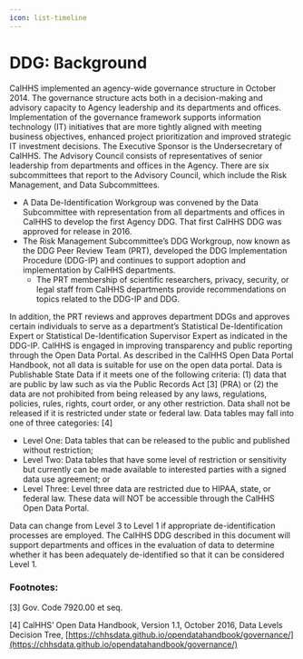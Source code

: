 ```yaml
---
icon: list-timeline
---
```


# DDG: Background

CalHHS implemented an agency-wide governance structure in October 2014. The governance structure acts both in a decision-making and advisory capacity to Agency leadership and its departments and offices. Implementation of the governance framework supports information technology (IT) initiatives that are more tightly aligned with meeting business objectives, enhanced project prioritization and improved strategic IT investment decisions. The Executive Sponsor is the Undersecretary of CalHHS. The Advisory Council consists of representatives of senior leadership from departments and offices in the Agency. There are six subcommittees that report to the Advisory Council, which include the Risk Management, and Data Subcommittees.

* A Data De-Identification Workgroup was convened by the Data Subcommittee with representation from all departments and offices in CalHHS to develop the first Agency DDG. That first CalHHS DDG was approved for release in 2016.
* The Risk Management Subcommittee’s DDG Workgroup, now known as the DDG Peer Review Team (PRT), developed the DDG Implementation Procedure (DDG-IP) and continues to support adoption and implementation by CalHHS departments.
  * The PRT membership of scientific researchers, privacy, security, or legal staff from CalHHS departments provide recommendations on topics related to the DDG-IP and DDG.

In addition, the PRT reviews and approves department DDGs and approves certain individuals to serve as a department’s Statistical De-Identification Expert or Statistical De-Identification Supervisor Expert as indicated in the DDG-IP. CalHHS is engaged in improving transparency and public reporting through the Open Data Portal. As described in the CalHHS Open Data Portal Handbook, not all data is suitable for use on the open data portal. Data is Publishable State Data if it meets one of the following criteria: (1) data that are public by law such as via the Public Records Act \[3] (PRA) or (2) the data are not prohibited from being released by any laws, regulations, policies, rules, rights, court order, or any other restriction. Data shall not be released if it is restricted under state or federal law. Data tables may fall into one of three categories: \[4]

* Level One: Data tables that can be released to the public and published without restriction;
* Level Two: Data tables that have some level of restriction or sensitivity but currently can be made available to interested parties with a signed data use agreement; or
* Level Three: Level three data are restricted due to HIPAA, state, or federal law. These data will NOT be accessible through the CalHHS Open Data Portal.

Data can change from Level 3 to Level 1 if appropriate de-identification processes are employed. The CalHHS DDG described in this document will support departments and offices in the evaluation of data to determine whether it has been adequately de-identified so that it can be considered Level 1.

### Footnotes:

\[3] Gov. Code 7920.00 et seq.

\[4] CalHHS’ Open Data Handbook, Version 1.1, October 2016, Data Levels Decision Tree, [https://chhsdata.github.io/opendatahandbook/governance/](https://chhsdata.github.io/opendatahandbook/governance/)
